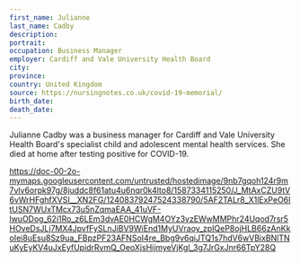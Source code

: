 ```yaml
---
first_name: Julianne
last_name: Cadby
description: 
portrait: 
occupation: Business Manager
employer: Cardiff and Vale University Health Board
city: 
province: 
country: United Kingdom
source: https://nursingnotes.co.uk/covid-19-memorial/
birth_date: 
death_date: 
---
```


Julianne Cadby was a business manager for Cardiff and Vale University Health Board's specialist child and adolescent mental health services. She died at home after testing positive for COVID-19. 

https://doc-00-2o-mymaps.googleusercontent.com/untrusted/hostedimage/9nb7gqoh124r9m7vlv6orpk97g/8juddc8f61atu4u6nqr0k4lto8/1587334115250/J_MtAxCZU9tV6vWrHFghfXVSI__XN2FG/12408379247524338790/5AF2TALr8_X1lExPeO6ItUSN7WUxTMcx73u5nZqmaEAA_41uVF-lwuODog_62i1Ro_z6LEm3dvAE0HCWgM4OYz3vzEWwMMPhr24Uqod7rsr5HOveDsJLj7MX4JpvfFySLnJiBV9WiEnd1MyUVraoy_zpIQeP8ojHLB66zAnKkoIei8uEsu8Sz9ua_FBpzPF23AFNSoI4re_Bbg9v6qiJTQ1s7hdV6wVBixBNlTNuKyEyKV4uJxEyfUpidrRvmQ_OeoXjsHijmyeVjKgl_3g7JrGxJnr66TpY28Q